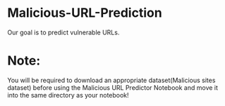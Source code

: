 # Malicious-URL-Prediction

Our goal is to predict vulnerable URLs.

# Note:
You will be required to download an appropriate dataset(Malicious sites dataset) before using the Malicious URL Predictor Notebook and move it into the same directory as your notebook!

